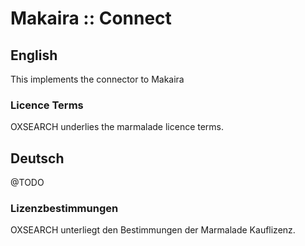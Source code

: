 # Makaira :: Connect # 

## English ##

This implements the connector to Makaira

### Licence Terms ###

OXSEARCH underlies the marmalade licence terms.

## Deutsch ##

@TODO

### Lizenzbestimmungen ###

OXSEARCH unterliegt den Bestimmungen der Marmalade Kauflizenz.  

